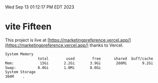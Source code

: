 Wed Sep 13 01:12:17 PM EDT 2023

# vite Fifteen


This project is live at [https://marketingpreference.vercel.app/](https://marketingpreference.vercel.app/) thanks to Vercel.

```bash
System Memory
               total        used        free      shared  buff/cache   available
Mem:            15Gi       2.2Gi       3.9Gi       266Mi       9.2Gi        12Gi
Swap:          8.0Gi       1.0Mi       8.0Gi
System Storage
304M	.
```
```bash
